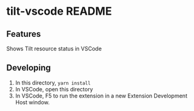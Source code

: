 # tilt-vscode README

## Features

Shows Tilt resource status in VSCode

## Developing

1. In this directory, `yarn install`
2. In VSCode, open this directory
3. In VSCode, F5 to run the extension in a new Extension Development Host window.
